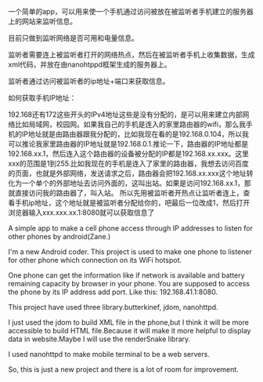 
一个简单的app，可以用来使一个手机通过访问被放在被监听者手机建立的服务器上的网站来监听信息。

目前只做到监听网络是否可用和电量信息。

监听者需要连上被监听者打开的网络热点，然后在被监听者手机上收集数据，生成xml代码，并放在由nanohtppd框架生成的服务器上。

监听者通过访问被监听者的ip地址+端口来获取信息。

如何获取手机IP地址：

192.168还有172这些开头的IPv4地址这些是没有分配的，是可以用来建立内部网络比如局域网，校园网。如果我自己的手机是连入的家里路由器的wifi，那么我手机的IP地址就是由路由器跟我分配的，比如我现在看的是192.168.0.104，所以我可以推论我家里路由器的IP地址就是192.168.0.1.推论一下，路由器的IP地址都是192.168.xx.1，然后连入这个路由器的设备被分配的IP都是192.168.xx.xxx。这里xxx的范围是1到255.比如我现在的手机是连入了家里的路由器，我想去访问百度的页面，也就是外部网络，发送请求之后，路由器会把192.168.xx.xxx这个地址转化为一个单个的外部地址去访问外面的，这叫出站。如果是访问192.168.xx.1，那就直接访问我的路由器了，叫入站。
所以先用被监听者开热点让监听者连上，查看手机ip地址，这个地址就是被监听者分配给你的，吧最后一位改成1，然后打开浏览器输入xxx.xxx.xx.1:8080就可以获取信息了



A simple app to make a cell phone access through IP addresses to listen for other phones by android(Zane.)

I'm a new Android coder. This project is used to make one phone to listener for other phone which connection on its WiFi hotspot.

One phone can get the information like if network is available and battery remaining capacity by browser in your phone. You are supposed to access the phone by its IP address add port. Like this: 192.168.41.1:8080.

This project have used three library.butterkinef, jdom, nanohttpd.

I just used the jdom to build XML file in the phone,but I think it will be more accessible to build HTML file.Because it will make it more helpful to display data in website.Maybe I will use the renderSnake library.

I used nanohttpd to make mobile terminal to be a web servers.

So, this is just a new project and there is a lot of room for improvement.
